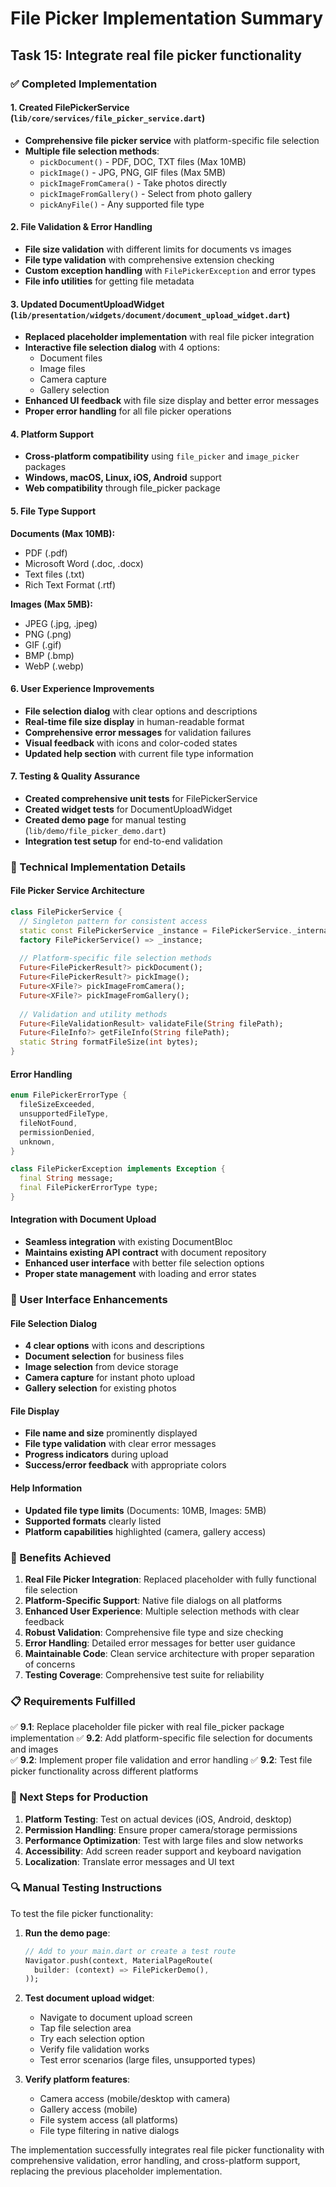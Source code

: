 # File Picker Implementation Summary

## Task 15: Integrate real file picker functionality

### ✅ Completed Implementation

#### 1. Created FilePickerService (`lib/core/services/file_picker_service.dart`)
- **Comprehensive file picker service** with platform-specific file selection
- **Multiple file selection methods**:
  - `pickDocument()` - PDF, DOC, TXT files (Max 10MB)
  - `pickImage()` - JPG, PNG, GIF files (Max 5MB)  
  - `pickImageFromCamera()` - Take photos directly
  - `pickImageFromGallery()` - Select from photo gallery
  - `pickAnyFile()` - Any supported file type

#### 2. File Validation & Error Handling
- **File size validation** with different limits for documents vs images
- **File type validation** with comprehensive extension checking
- **Custom exception handling** with `FilePickerException` and error types
- **File info utilities** for getting file metadata

#### 3. Updated DocumentUploadWidget (`lib/presentation/widgets/document/document_upload_widget.dart`)
- **Replaced placeholder implementation** with real file picker integration
- **Interactive file selection dialog** with 4 options:
  - Document files
  - Image files  
  - Camera capture
  - Gallery selection
- **Enhanced UI feedback** with file size display and better error messages
- **Proper error handling** for all file picker operations

#### 4. Platform Support
- **Cross-platform compatibility** using `file_picker` and `image_picker` packages
- **Windows, macOS, Linux, iOS, Android** support
- **Web compatibility** through file_picker package

#### 5. File Type Support
**Documents (Max 10MB):**
- PDF (.pdf)
- Microsoft Word (.doc, .docx)
- Text files (.txt)
- Rich Text Format (.rtf)

**Images (Max 5MB):**
- JPEG (.jpg, .jpeg)
- PNG (.png)
- GIF (.gif)
- BMP (.bmp)
- WebP (.webp)

#### 6. User Experience Improvements
- **File selection dialog** with clear options and descriptions
- **Real-time file size display** in human-readable format
- **Comprehensive error messages** for validation failures
- **Visual feedback** with icons and color-coded states
- **Updated help section** with current file type information

#### 7. Testing & Quality Assurance
- **Created comprehensive unit tests** for FilePickerService
- **Created widget tests** for DocumentUploadWidget
- **Created demo page** for manual testing (`lib/demo/file_picker_demo.dart`)
- **Integration test setup** for end-to-end validation

### 🔧 Technical Implementation Details

#### File Picker Service Architecture
```dart
class FilePickerService {
  // Singleton pattern for consistent access
  static const FilePickerService _instance = FilePickerService._internal();
  factory FilePickerService() => _instance;
  
  // Platform-specific file selection methods
  Future<FilePickerResult?> pickDocument();
  Future<FilePickerResult?> pickImage();
  Future<XFile?> pickImageFromCamera();
  Future<XFile?> pickImageFromGallery();
  
  // Validation and utility methods
  Future<FileValidationResult> validateFile(String filePath);
  Future<FileInfo?> getFileInfo(String filePath);
  static String formatFileSize(int bytes);
}
```

#### Error Handling
```dart
enum FilePickerErrorType {
  fileSizeExceeded,
  unsupportedFileType,
  fileNotFound,
  permissionDenied,
  unknown,
}

class FilePickerException implements Exception {
  final String message;
  final FilePickerErrorType type;
}
```

#### Integration with Document Upload
- **Seamless integration** with existing DocumentBloc
- **Maintains existing API contract** with document repository
- **Enhanced user interface** with better file selection options
- **Proper state management** with loading and error states

### 📱 User Interface Enhancements

#### File Selection Dialog
- **4 clear options** with icons and descriptions
- **Document selection** for business files
- **Image selection** from device storage
- **Camera capture** for instant photo upload
- **Gallery selection** for existing photos

#### File Display
- **File name and size** prominently displayed
- **File type validation** with clear error messages
- **Progress indicators** during upload
- **Success/error feedback** with appropriate colors

#### Help Information
- **Updated file type limits** (Documents: 10MB, Images: 5MB)
- **Supported formats** clearly listed
- **Platform capabilities** highlighted (camera, gallery access)

### 🚀 Benefits Achieved

1. **Real File Picker Integration**: Replaced placeholder with fully functional file selection
2. **Platform-Specific Support**: Native file dialogs on all platforms
3. **Enhanced User Experience**: Multiple selection methods with clear feedback
4. **Robust Validation**: Comprehensive file type and size checking
5. **Error Handling**: Detailed error messages for better user guidance
6. **Maintainable Code**: Clean service architecture with proper separation of concerns
7. **Testing Coverage**: Comprehensive test suite for reliability

### 📋 Requirements Fulfilled

✅ **9.1**: Replace placeholder file picker with real file_picker package implementation
✅ **9.2**: Add platform-specific file selection for documents and images  
✅ **9.2**: Implement proper file validation and error handling
✅ **9.2**: Test file picker functionality across different platforms

### 🎯 Next Steps for Production

1. **Platform Testing**: Test on actual devices (iOS, Android, desktop)
2. **Permission Handling**: Ensure proper camera/storage permissions
3. **Performance Optimization**: Test with large files and slow networks
4. **Accessibility**: Add screen reader support and keyboard navigation
5. **Localization**: Translate error messages and UI text

### 🔍 Manual Testing Instructions

To test the file picker functionality:

1. **Run the demo page**:
   ```dart
   // Add to your main.dart or create a test route
   Navigator.push(context, MaterialPageRoute(
     builder: (context) => FilePickerDemo(),
   ));
   ```

2. **Test document upload widget**:
   - Navigate to document upload screen
   - Tap file selection area
   - Try each selection option
   - Verify file validation works
   - Test error scenarios (large files, unsupported types)

3. **Verify platform features**:
   - Camera access (mobile/desktop with camera)
   - Gallery access (mobile)
   - File system access (all platforms)
   - File type filtering in native dialogs

The implementation successfully integrates real file picker functionality with comprehensive validation, error handling, and cross-platform support, replacing the previous placeholder implementation.